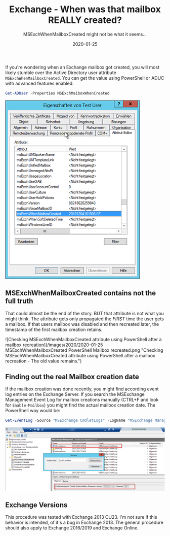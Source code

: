 ﻿---
slug: Exchange-Mailbox-Creation-Date
layout: post
title: Exchange - When was that mailbox REALLY created?
subtitle: MSExchWhenMailboxCreated might not be what it seems...
date: 2020-01-25
contenttags: [exchange, powershell, exchange2013]
image: /images/2020/2020-01-25_MSExchWhenMailboxCreated_PowerShell.png
---

If you're wondering when an Exchange mailbox got created, you will most likely stumble over the Active Directory user attribute `MSExchWhenMailboxCreated`. You can get the value using PowerShell or ADUC with advanced features enabled.

```powershell
Get-ADUser -Properties MSExchMaiboxWhenCreated
```

![Get MSExchWhenMailboxCreated attribute using PowerShell](/images/2020/2020-01-25_MSExchWhenMailboxCreated_ADUC.png "Get MSExchWhenMailboxCreated attribute using Active Directory Users and Computers. Advanced features need to be enabled.")

## MSExchWhenMailboxCreated contains not the full truth

That could almost be the end of the story. BUT that attribute is not what you might think. The attribute gets only propagated the _FIRST_ time the user gets a mailbox. If that users mailbox was disabled and then recreated later, the timestamp of the first mailbox creation retains.

![Checking MSExchWhenMailboxCreated attribute using PowerShell after a mailbox recreation](/images/2020/2020-01-25 MSExchWhenMailboxCreated PowerShell Mailbox recreated.png "Checking MSExchWhenMailboxCreated attribute using PowerShell after a mailbox recreation - The old value remains.")

## Finding out the real Mailbox creation date

If the mailbox creation was done recently, you might find according event log entries on the Exchange Server. If you search the MSExchange Management Event Log for mailbox creations manually (CTRL+F and look for `Enable-Mailbox`) you might find the actual mailbox creation date. The PowerShell way would be:

```powershell
Get-EventLog -Source "MSExchange CmdletLogs" -LogName "MSExchange Management" -ComputerName <Servername> -Message "*Enable-Mailbox*test.user*"
```

![Checking the MSExchange Management Event Log for mailbox creations](/images/2020/2020-01-25_Exchange_mailbox_creation_event_log.png "Checking the MSExchange Management Event Log for mailbox creations - The mailbox got recently created by Enable-Mailbox cmdlet.")

## Exchange Versions

This procedure was tested with Exchange 2013 CU23. I'm not sure if this behavior is intended, of it's a bug in Exchange 2013.
The general procedure should also apply to Exchange 2016/2019 and Exchange Online.

